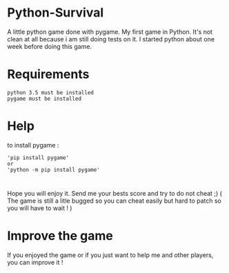 # Python-Survival

A little python game done with pygame.
My first game in Python. 
It's not clean at all because i am still doing tests on it.
I started python about one week before doing this game.

# Requirements 

    python 3.5 must be installed 
    pygame must be installed 


# Help 

to install pygame : 

    'pip install pygame' 
    or
    'python -m pip install pygame'
     
 
# 
 
Hope you will enjoy it.
Send me your bests score and try to do not cheat ;) ( The game is still a litle bugged so you can cheat easily but hard to patch so you will have to wait ! ) 

# Improve the game
 
If you enjoyed the game or if you just want to help me and other players, you can improve it ! 
